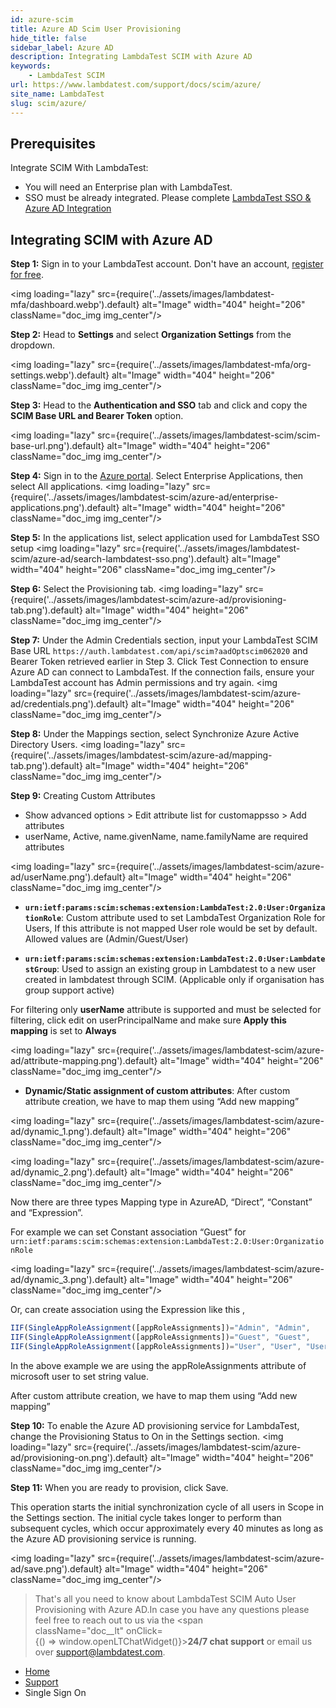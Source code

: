 ```yaml
---
id: azure-scim
title: Azure AD Scim User Provisioning
hide_title: false
sidebar_label: Azure AD
description: Integrating LambdaTest SCIM with Azure AD 
keywords:
    - LambdaTest SCIM
url: https://www.lambdatest.com/support/docs/scim/azure/
site_name: LambdaTest
slug: scim/azure/
---
```


<script type="application/ld+json"
      dangerouslySetInnerHTML={{ __html: JSON.stringify({
       "@context": "https://schema.org",
        "@type": "BreadcrumbList",
        "itemListElement": [{
          "@type": "ListItem",
          "position": 1,
          "name": "LambdaTest",
          "item": "https://www.lambdatest.com"
        },{
          "@type": "ListItem",
          "position": 2,
          "name": "Support",
          "item": "https://www.lambdatest.com/support/docs/"
        },{
          "@type": "ListItem",
          "position": 3,
          "name": "Scim",
          "item": "https://www.lambdatest.com/support/docs/scim/"
        }]
      })
    }}
></script>
## Prerequisites
Integrate SCIM With LambdaTest:

* You will need an Enterprise plan with LambdaTest.
* SSO must be already integrated. Please complete [LambdaTest SSO & Azure AD Integration](/support/docs/sso-azure-integration/)

## Integrating SCIM with Azure AD
**Step 1:** Sign in to your LambdaTest account. Don't have an account, [register for free](https://accounts.lambdatest.com/register).

<img loading="lazy" src={require('../assets/images/lambdatest-mfa/dashboard.webp').default} alt="Image" width="404" height="206"  className="doc_img img_center"/><br/>

**Step 2:**  Head to **Settings** and select **Organization Settings** from the dropdown.

<img loading="lazy" src={require('../assets/images/lambdatest-mfa/org-settings.webp').default} alt="Image" width="404" height="206"  className="doc_img img_center"/><br/>

**Step 3:**  Head to the **Authentication and SSO** tab and click and copy the **SCIM Base URL and Bearer Token** option.

<img loading="lazy" src={require('../assets/images/lambdatest-scim/scim-base-url.png').default} alt="Image" width="404" height="206"  className="doc_img img_center"/><br/>

**Step 4:** Sign in to the [Azure portal](https://portal.azure.com). Select Enterprise Applications, then select All applications.
<img loading="lazy" src={require('../assets/images/lambdatest-scim/azure-ad/enterprise-applications.png').default} alt="Image" width="404" height="206"  className="doc_img img_center"/><br/>

**Step 5:** In the applications list, select application used for LambdaTest SSO setup
<img loading="lazy" src={require('../assets/images/lambdatest-scim/azure-ad/search-lambdatest-sso.png').default} alt="Image" width="404" height="206"  className="doc_img img_center"/><br/>

**Step 6:** Select the Provisioning tab.
<img loading="lazy" src={require('../assets/images/lambdatest-scim/azure-ad/provisioning-tab.png').default} alt="Image" width="404" height="206"  className="doc_img img_center"/><br/>


**Step 7:** Under the Admin Credentials section, input your LambdaTest SCIM Base URL `https://auth.lambdatest.com/api/scim?aadOptscim062020`  and Bearer Token retrieved earlier in Step 3. Click Test Connection to ensure Azure AD can connect to LambdaTest. If the connection fails, ensure your LambdaTest account has Admin permissions and try again.
<img loading="lazy" src={require('../assets/images/lambdatest-scim/azure-ad/credentials.png').default} alt="Image" width="404" height="206"  className="doc_img img_center"/><br/>

**Step 8:** Under the Mappings section, select Synchronize Azure Active Directory Users.
<img loading="lazy" src={require('../assets/images/lambdatest-scim/azure-ad/mapping-tab.png').default} alt="Image" width="404" height="206"  className="doc_img img_center"/><br/>

**Step 9:** Creating Custom Attributes

- Show advanced options > Edit attribute list for customappsso > Add attributes
- userName, Active, name.givenName, name.familyName are required attributes

<img loading="lazy" src={require('../assets/images/lambdatest-scim/azure-ad/userName.png').default} alt="Image" width="404" height="206"  className="doc_img img_center"/><br/>
 
- **`urn:ietf:params:scim:schemas:extension:LambdaTest:2.0:User:OrganizationRole`**: Custom attribute used to set LambdaTest Organization Role for Users, If this attribute is not mapped User role would be set by default. Allowed values are (Admin/Guest/User)

- **`urn:ietf:params:scim:schemas:extension:LambdaTest:2.0:User:LambdatestGroup`**: Used to assign an existing group in Lambdatest to a new user created in lambdatest through SCIM. (Applicable only if organisation has group support active)

For filtering only **userName** attribute is supported and must be selected for filtering, click edit on userPrincipalName and make sure **Apply this mapping** is set to **Always**

<img loading="lazy" src={require('../assets/images/lambdatest-scim/azure-ad/attribute-mapping.png').default} alt="Image" width="404" height="206"  className="doc_img img_center"/><br/>

- **Dynamic/Static assignment of custom attributes**: After custom attribute creation, we have to map them using “Add new mapping”

<img loading="lazy" src={require('../assets/images/lambdatest-scim/azure-ad/dynamic_1.png').default} alt="Image" width="404" height="206"  className="doc_img img_center"/><br/>

<img loading="lazy" src={require('../assets/images/lambdatest-scim/azure-ad/dynamic_2.png').default} alt="Image" width="404" height="206"  className="doc_img img_center"/><br/>


Now there are three types Mapping type in AzureAD, “Direct”, “Constant” and “Expression”.


For example we can set Constant association “Guest” for `urn:ietf:params:scim:schemas:extension:LambdaTest:2.0:User:OrganizationRole`

<img loading="lazy" src={require('../assets/images/lambdatest-scim/azure-ad/dynamic_3.png').default} alt="Image" width="404" height="206"  className="doc_img img_center"/><br/>

Or, can create association using the Expression like this ,

```javascript
IIF(SingleAppRoleAssignment([appRoleAssignments])="Admin", "Admin",
IIF(SingleAppRoleAssignment([appRoleAssignments])="Guest", "Guest",
IIF(SingleAppRoleAssignment([appRoleAssignments])="User", "User", "User")))
```

In the above example we are using the appRoleAssignments attribute of microsoft user to set string value.

After custom attribute creation, we have to map them using “Add new mapping”

**Step 10:** To enable the Azure AD provisioning service for LambdaTest, change the Provisioning Status to On in the Settings section.
<img loading="lazy" src={require('../assets/images/lambdatest-scim/azure-ad/provisioning-on.png').default} alt="Image" width="404" height="206"  className="doc_img img_center"/><br/>

**Step 11:** When you are ready to provision, click Save.

This operation starts the initial synchronization cycle of all users in Scope in the Settings section. The initial cycle takes longer to perform than subsequent cycles, which occur approximately every 40 minutes as long as the Azure AD provisioning service is running.

<img loading="lazy" src={require('../assets/images/lambdatest-scim/azure-ad/save.png').default} alt="Image" width="404" height="206"  className="doc_img img_center"/><br/>



> That's all you need to know about LambdaTest SCIM Auto User Provisioning with Azure AD.In case you have any questions please feel free to reach out to us via the <span className="doc__lt" onClick={() => window.openLTChatWidget()}>**24/7 chat support**</span> or email us over [support@lambdatest.com](mailto:support@lambdatest.com).


<nav aria-label="breadcrumbs">
  <ul className="breadcrumbs">
    <li className="breadcrumbs__item">
      <a className="breadcrumbs__link" href="https://www.lambdatest.com">
        Home
      </a>
    </li>
    <li className="breadcrumbs__item">
      <a className="breadcrumbs__link" target="_self" href="https://www.lambdatest.com/support/docs/">
        Support
      </a>
    </li>
    <li className="breadcrumbs__item breadcrumbs__item--active">
      <span className="breadcrumbs__link">
        Single Sign On
      </span>
    </li>
  </ul>
</nav>